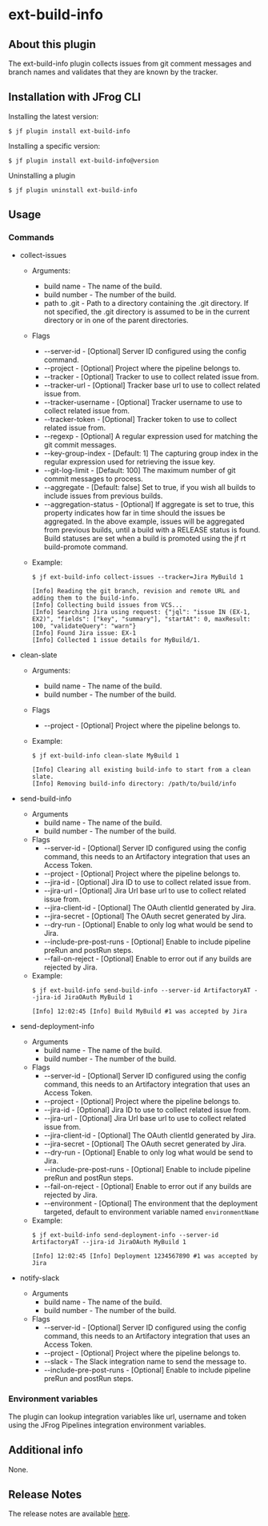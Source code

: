 # ext-build-info

## About this plugin
The ext-build-info plugin collects issues from git comment messages and branch names and validates that they are known by the tracker. 

## Installation with JFrog CLI
Installing the latest version:

`$ jf plugin install ext-build-info`

Installing a specific version:

`$ jf plugin install ext-build-info@version`

Uninstalling a plugin

`$ jf plugin uninstall ext-build-info`

## Usage
### Commands
* collect-issues
  - Arguments:
    - build name - The name of the build.
    - build number - The number of the build.
    - path to .git - Path to a directory containing the .git directory. If not specified, the .git directory is assumed to be in the 
      current directory or in one of the parent directories.
  - Flags
    - --server-id - [Optional] Server ID configured using the config command.
    - --project - [Optional] Project where the pipeline belongs to.
    - --tracker - [Optional] Tracker to use to collect related issue from.
    - --tracker-url - [Optional] Tracker base url to use to collect related issue from.
    - --tracker-username - [Optional] Tracker username to use to collect related issue from.
    - --tracker-token - [Optional] Tracker token to use to collect related issue from.
    - --regexp - [Optional] A regular expression used for matching the git commit messages.
    - --key-group-index - [Default: 1] The capturing group index in the regular expression used for retrieving the issue key.
    - --git-log-limit - [Default: 100] The maximum number of git commit messages to process.
    - --aggregate - [Default: false] Set to true, if you wish all builds to include issues from previous builds.
    - --aggregation-status - [Optional] If aggregate is set to true, this property indicates how far in time should the issues be 
      aggregated. In the above example, issues will be aggregated from previous builds, until a build with a RELEASE status is found. 
      Build statuses are set when a build is promoted using the jf rt build-promote command. 

  - Example:
    ```
    $ jf ext-build-info collect-issues --tracker=Jira MyBuild 1

    [Info] Reading the git branch, revision and remote URL and adding them to the build-info.
    [Info] Collecting build issues from VCS...  
    [Info] Searching Jira using request: {"jql": "issue IN (EX-1, EX2)", "fields": ["key", "summary"], "startAt": 0, maxResult: 100, "validateQuery": "warn"}
    [Info] Found Jira issue: EX-1
    [Info] Collected 1 issue details for MyBuild/1.
    ```
* clean-slate
  - Arguments:
    - build name - The name of the build.
    - build number - The number of the build.
  - Flags
    - --project - [Optional] Project where the pipeline belongs to.

  - Example:
    ```
    $ jf ext-build-info clean-slate MyBuild 1

    [Info] Clearing all existing build-info to start from a clean slate.
    [Info] Removing build-info directory: /path/to/build/info
    ```

* send-build-info
  - Arguments
    - build name - The name of the build.
    - build number - The number of the build.
  - Flags
    - --server-id - [Optional] Server ID configured using the config command, this needs to an Artifactory integration that uses an 
      Access Token.
    - --project - [Optional] Project where the pipeline belongs to.
    - --jira-id - [Optional] Jira ID to use to collect related issue from.
    - --jira-url - [Optional] Jira Url base url to use to collect related issue from.
    - --jira-client-id - [Optional] The OAuth clientId generated by Jira.
    - --jira-secret - [Optional] The OAuth secret generated by Jira.
    - --dry-run - [Optional] Enable to only log what would be send to Jira.
    - --include-pre-post-runs - [Optional] Enable to include pipeline preRun and postRun steps.
    - --fail-on-reject - [Optional] Enable to error out if any builds are rejected by Jira.
  - Example:
    ```
    $ jf ext-build-info send-build-info --server-id ArtifactoryAT --jira-id JiraOAuth MyBuild 1

    [Info] 12:02:45 [Info] Build MyBuild #1 was accepted by Jira
    ``` 

* send-deployment-info
  - Arguments
    - build name - The name of the build.
    - build number - The number of the build.
  - Flags
    - --server-id - [Optional] Server ID configured using the config command, this needs to an Artifactory integration that uses an
      Access Token.
    - --project - [Optional] Project where the pipeline belongs to.
    - --jira-id - [Optional] Jira ID to use to collect related issue from.
    - --jira-url - [Optional] Jira Url base url to use to collect related issue from.
    - --jira-client-id - [Optional] The OAuth clientId generated by Jira.
    - --jira-secret - [Optional] The OAuth secret generated by Jira.
    - --dry-run - [Optional] Enable to only log what would be send to Jira.
    - --include-pre-post-runs - [Optional] Enable to include pipeline preRun and postRun steps.
    - --fail-on-reject - [Optional] Enable to error out if any builds are rejected by Jira.
    - --environment - [Optional] The environment that the deployment targeted, default to environment variable named `environmentName`
  - Example:
    ```
    $ jf ext-build-info send-deployment-info --server-id ArtifactoryAT --jira-id JiraOAuth MyBuild 1

    [Info] 12:02:45 [Info] Deployment 1234567890 #1 was accepted by Jira
    ```

* notify-slack
  - Arguments
    - build name - The name of the build.
    - build number - The number of the build.
  - Flags
    - --server-id - [Optional] Server ID configured using the config command, this needs to an Artifactory integration that uses an
      Access Token.
    - --project - [Optional] Project where the pipeline belongs to.
    - --slack - The Slack integration name to send the message to.
    - --include-pre-post-runs - [Optional] Enable to include pipeline preRun and postRun steps.

### Environment variables
The plugin can lookup integration variables like url, username and token using the JFrog Pipelines integration environment variables.  

## Additional info
None.

## Release Notes
The release notes are available [here](RELEASE.md).
